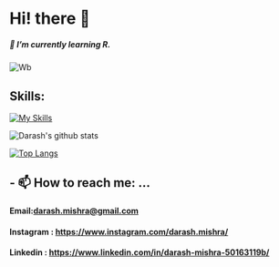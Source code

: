 # Hi! there 👋
##### 🌱 I’m currently learning  R.
![Wb](https://user-images.githubusercontent.com/107783346/174466173-34b523d6-52f5-4486-9875-a5fa3575bf95.gif)
## Skills:
[![My Skills](https://skillicons.dev/icons?i=mysql,c,cpp,css,html,tailwind,bootstrap,dotnet,git&theme=light)](https://skillicons.dev)

![Darash's github stats](https://github-readme-stats.vercel.app/api?username=DM1ShRa)

[![Top Langs](https://github-readme-stats.vercel.app/api/top-langs/?username=DM1ShRa)](https://github.com/DM1ShRa/github-readme-stats)
## - 📫 How to reach me: ...
#### Email:darash.mishra@gmail.com
#### Instagram : https://www.instagram.com/darash.mishra/
#### Linkedin : https://www.linkedin.com/in/darash-mishra-50163119b/


